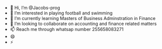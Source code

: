 - 👋 Hi, I’m @Jacobs-prog
- 👀 I’m interested in playing football and swimming
- 🌱 I’m currently learning Masters of Business Adminstration in Finance
- 💞️ I’m looking to collaborate on accounting and finance related matters
- 📫 Reach me through whatsap number 255658083271
- 😄 
- ⚡ 

<!---
Jacobs-prog/Jacobs-prog is a ✨ special ✨ repository because its `README.md` (this file) appears on your GitHub profile.
You can click the Preview link to take a look at your changes.
--->
